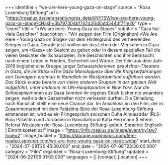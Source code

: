 +++
identifier = "we-are-here-young-gaza-on-stage"
source = "Rosa Luxemburg Stiftung"
url = "https://rosalux.de/veranstaltung/es_detail/NY1SW/we-are-here-young-gaza-on-stage?cHash=3b797304bf742426d0afd544df7f1e20"
type = "event"
title = "«We are here. Young Gaza on Stage»"
subtitle = "Gaza hat viele Gesichter"
description = "Wir zeigen den Film (Originalton) «We Are Here - Young Gaza on Stage» vor dem Hintergrund des verheerenden Krieges in Gaza. Gerade jetzt wollen wir das Leben der Menschen in Gaza zeigen, um «Gaza» ein Gesicht zu geben oder in diesem speziellen Fall die vielen Gesichter der Schauspieler, ihre Geschichten und ihre Sehnsucht nach einem Leben in Frieden, Sicherheit und Würde.
Der Film aus dem Jahr 2016 begleitet eine Gruppe junger Schauspieler*innen des Ashtar-Theaters in Gaza, die ihr Stück «The Gaza Monologues» über die Kriegserfahrungen von Teenagern erstmals in Ramallah im Westjordanland aufführen werden. Das Stück wurde bereits von vielen anderen Gruppen in der ganzen Welt aufgeführt, unter anderem im UN-Hauptquartier in New York. Nur die Schauspieler*innen aus Gaza konnten ihr eigenes Stück bisher nie woanders zeigen, weil sie den Gazastreifen nicht verlassen durften. Die Einladung nach Ramallah stellt eine neue Chance dar.
Im Anschluss an den Film, der in Zusammenarbeit mit dem Palästina-Büro der Rosa-Luxemburg-Stiftung entstanden ist, wird es ein Filmgespräch zwischen Duha Almusaddar (RLS-Büro Palästina und Jordanien in Ramallah)und Katja Herrmann (Leiterin Referat Westasien der Rosa-Luxemburg-Stiftung) geben. 
Sprache: Englisch | Eintritt kostenlos|"
image = "https://info.rosalux.de/image/event/ny1sw?type=2"
image_bucket = "https://storage.googleapis.com/fem-readup.appspot.com/we-are-here-young-gaza-on-stage.webp"
start_date = "2024-07-08T20:45:00.000"
end_date = "2024-07-08T23:30:00.000"
category = "Film"
organizer = "Rosa-Luxemburg-Stiftung"
updated = "2024-06-22T06:31:03.000"
languages = []
[contact]
[location]
+++
